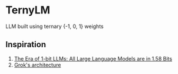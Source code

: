 # TernyLM

LLM built using ternary {-1, 0, 1} weights

## Inspiration

1. [The Era of 1-bit LLMs: All Large Language Models are in 1.58 Bits](https://arxiv.org/abs/2402.17764)
1. [Grok's architecture](https://github.com/xai-org/grok-1/blob/main/model.py)
